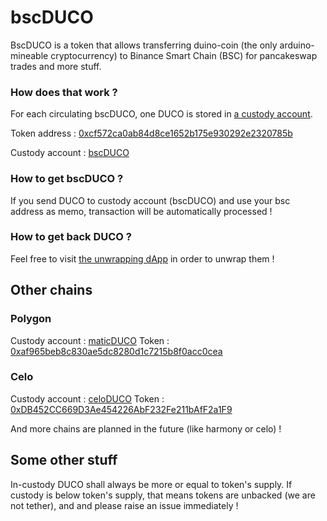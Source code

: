 # bscDUCO
BscDUCO is a token that allows transferring duino-coin (the only arduino-mineable cryptocurrency) to Binance Smart Chain (BSC) for pancakeswap trades and more stuff.


### How does that work ?
For each circulating bscDUCO, one DUCO is stored in [a custody account](https://explorer.duinocoin.com/?search=bscDUCO).

Token address : [0xcf572ca0ab84d8ce1652b175e930292e2320785b](https://bscscan.com/token/0xcf572ca0ab84d8ce1652b175e930292e2320785b)

Custody account : [bscDUCO](https://explorer.duinocoin.com/?search=bscDUCO)


### How to get bscDUCO ?
If you send DUCO to custody account (bscDUCO) and use your bsc address as memo, transaction will be automatically processed !


### How to get back DUCO ?
Feel free to visit [the unwrapping dApp](https://bsc.duinocoin.com/) in order to unwrap them !


## Other chains
### Polygon
Custody account : [maticDUCO](https://explorer.duinocoin.com/?search=maticDUCO) 
Token : [0xaf965beb8c830ae5dc8280d1c7215b8f0acc0cea](https://polygonscan.com/token/0xaf965beb8c830ae5dc8280d1c7215b8f0acc0cea)

### Celo
Custody account : [celoDUCO](https://explorer.duinocoin.com/?search=celoDUCO) 
Token : [0xDB452CC669D3Ae454226AbF232Fe211bAfF2a1F9](https://explorer.celo.org/tokens/0xDB452CC669D3Ae454226AbF232Fe211bAfF2a1F9/)

And more chains are planned in the future (like harmony or celo) !


## Some other stuff
In-custody DUCO shall always be more or equal to token's supply. If custody is below token's supply, that means tokens are unbacked (we are not tether), and and please raise an issue immediately !